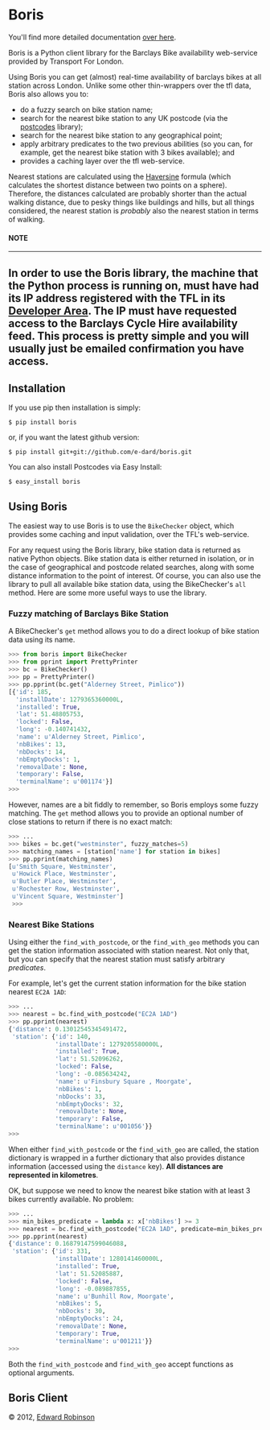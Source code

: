 # Boris

You'll find more detailed documentation [over here](http://boris.readthedocs.org/en/latest/).

Boris is a Python client library for the Barclays Bike availability web-service provided by Transport For London.

Using Boris you can get (almost) real-time availability of barclays bikes at all station across London. Unlike some other thin-wrappers over the 
tfl data, Boris also allows you to:

 - do a fuzzy search on bike station name;
 - search for the nearest bike station to any UK  postcode (via the [postcodes](https://github.com/e-dard/postcodes) library);
 - search for the nearest bike station to any geographical point;
 - apply arbitrary predicates to the two previous abilities (so you can, for example, get the nearest bike station with 3 bikes available); and
 - provides a caching layer over the tfl web-service.

 Nearest stations are calculated using the [Haversine](http://en.wikipedia.org/wiki/Haversine_formula) formula (which calculates the 
 shortest distance between two points on a sphere). Therefore, the distances calculated are probably shorter than the actual walking 
 distance, due to pesky things like buildings and hills, but all things considered, the nearest station is *probably* also the nearest station 
 in terms of walking.

#### NOTE
---
In order to use the Boris library, the machine that the Python process is running on, must have had its IP address registered with the TFL 
in its [Developer Area](http://www.tfl.gov.uk/businessandpartners/syndication/16492.aspx). The IP must have requested access to the 
Barclays Cycle Hire availability feed. This process is pretty simple and you will usually just be emailed confirmation you have access.
---

## Installation

If you use pip then installation is simply:

    $ pip install boris

or, if you want the latest github version:

    $ pip install git+git://github.com/e-dard/boris.git

You can also install Postcodes via Easy Install:

    $ easy_install boris

## Using Boris

The easiest way to use Boris is to use the `BikeChecker` object, which provides some caching and input validation, over the TFL's 
web-service.

For any request using the Boris library, bike station data is returned as native Python objects. Bike station data is either  returned in 
isolation, or in the case of geographical and postcode related searches, along with some distance information to the point of interest. Of 
course, you can also use the library to pull all available bike station data, using the BikeChecker's `all` method. Here are some more 
useful ways to use the library.

### Fuzzy matching of Barclays Bike Station

A BikeChecker's `get` method allows you to do a direct lookup of bike station data using its name.

``` python
>>> from boris import BikeChecker
>>> from pprint import PrettyPrinter
>>> bc = BikeChecker()
>>> pp = PrettyPrinter()
>>> pp.pprint(bc.get("Alderney Street, Pimlico"))
[{'id': 185,
  'installDate': 1279365360000L,
  'installed': True,
  'lat': 51.48805753,
  'locked': False,
  'long': -0.140741432,
  'name': u'Alderney Street, Pimlico',
  'nbBikes': 13,
  'nbDocks': 14,
  'nbEmptyDocks': 1,
  'removalDate': None,
  'temporary': False,
  'terminalName': u'001174'}]
>>> 
```

However, names are a bit fiddly to remember, so Boris employs some fuzzy matching. The `get` method allows you to provide an 
optional number of close stations to return if there is no exact match:

``` python
>>> ...
>>> bikes = bc.get("westminster", fuzzy_matches=5)
>>> matching_names = [station['name'] for station in bikes]
>>> pp.pprint(matching_names)
[u'Smith Square, Westminster',
 u'Howick Place, Westminster',
 u'Butler Place, Westminster',
 u'Rochester Row, Westminster',
 u'Vincent Square, Westminster']
 >>>
 ```


### Nearest Bike Stations

Using either the `find_with_postcode`, or the `find_with_geo` methods you can get the station information associated with station nearest. 
Not only that, but you can specify that the nearest station must satisfy arbitrary *predicates*.

For example, let's get the current station information for the bike station nearest `EC2A 1AD`:

```python
>>> ...
>>> nearest = bc.find_with_postcode("EC2A 1AD")
>>> pp.pprint(nearest)
{'distance': 0.13012545345491472,
 'station': {'id': 140,
             'installDate': 1279205580000L,
             'installed': True,
             'lat': 51.52096262,
             'locked': False,
             'long': -0.085634242,
             'name': u'Finsbury Square , Moorgate',
             'nbBikes': 1,
             'nbDocks': 33,
             'nbEmptyDocks': 32,
             'removalDate': None,
             'temporary': False,
             'terminalName': u'001056'}}
>>> 
```

When either `find_with_postcode` or the `find_with_geo` are called, the station dictionary is wrapped in a further dictionary that also 
provides distance information (accessed using the `distance` key). **All distances are represented in kilometres**.

OK, but suppose we need to know the nearest bike station with at least 3 bikes currently available. No problem:

```python
>>> ...
>>> min_bikes_predicate = lambda x: x['nbBikes'] >= 3
>>> nearest = bc.find_with_postcode("EC2A 1AD", predicate=min_bikes_predicate)
>>> pp.pprint(nearest)
{'distance': 0.16879147599046088,
 'station': {'id': 331,
             'installDate': 1280141460000L,
             'installed': True,
             'lat': 51.52085887,
             'locked': False,
             'long': -0.089887855,
             'name': u'Bunhill Row, Moorgate',
             'nbBikes': 5,
             'nbDocks': 30,
             'nbEmptyDocks': 24,
             'removalDate': None,
             'temporary': True,
             'terminalName': u'001211'}}
>>>
```
Both the `find_with_postcode` and `find_with_geo` accept functions as optional arguments.

## Boris Client


© 2012, [Edward Robinson](http://twitter.com/eddrobinson)
